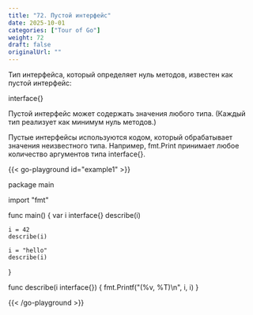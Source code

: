 ```yaml
---
title: "72. Пустой интерфейс"
date: 2025-10-01
categories: ["Tour of Go"]
weight: 72
draft: false
originalUrl: ""
---
```


Тип интерфейса, который определяет нуль методов, известен как пустой интерфейс:

interface{}  

Пустой интерфейс может содержать значения любого типа. (Каждый тип реализует как минимум нуль методов.)

Пустые интерфейсы используются кодом, который обрабатывает значения неизвестного типа. Например, fmt.Print принимает любое количество аргументов типа interface{}.

{{< go-playground id="example1" >}}

package main

import "fmt"

func main() {
    var i interface{}
    describe(i)

	i = 42
	describe(i)

	i = "hello"
	describe(i)
}

func describe(i interface{}) {
    fmt.Printf("(%v, %T)\n", i, i)
}

{{< /go-playground >}} 
